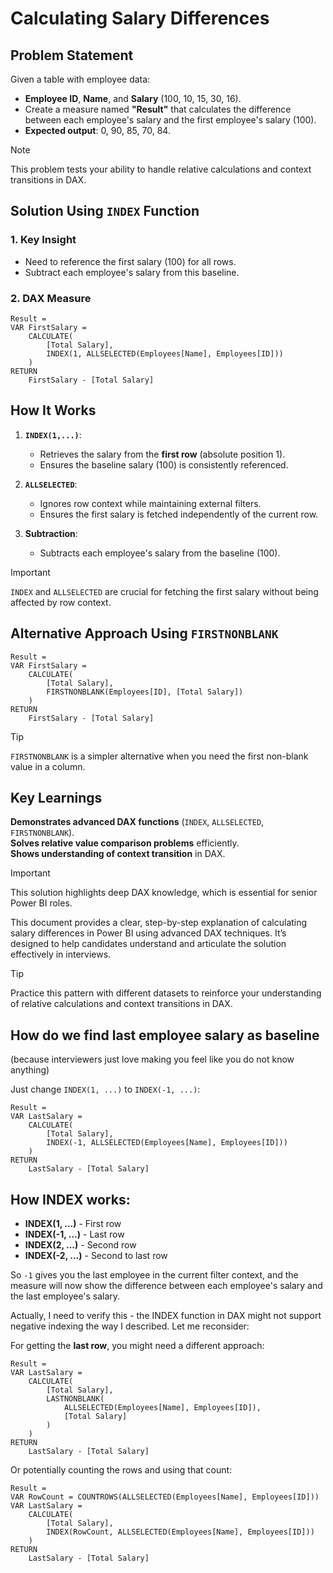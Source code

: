 # Calculating Salary Differences  

## **Problem Statement**  

Given a table with employee data:  
- **Employee ID**, **Name**, and **Salary** (100, 10, 15, 30, 16).  
- Create a measure named **"Result"** that calculates the difference between each employee's salary and the first employee's salary (100).  
- **Expected output**: 0, 90, 85, 70, 84.  

> [!NOTE]  
> This problem tests your ability to handle relative calculations and context transitions in DAX.  

## **Solution Using `INDEX` Function**  

### **1. Key Insight**  
- Need to reference the first salary (100) for all rows.  
- Subtract each employee's salary from this baseline.  

### **2. DAX Measure**  
```dax  
Result =  
VAR FirstSalary =  
    CALCULATE(  
        [Total Salary],  
        INDEX(1, ALLSELECTED(Employees[Name], Employees[ID]))  
    )  
RETURN  
    FirstSalary - [Total Salary]  
```  

## **How It Works**  

1. **`INDEX(1,...)`**:  
   - Retrieves the salary from the **first row** (absolute position 1).  
   - Ensures the baseline salary (100) is consistently referenced.  

2. **`ALLSELECTED`**:  
   - Ignores row context while maintaining external filters.  
   - Ensures the first salary is fetched independently of the current row.  

3. **Subtraction**:  
   - Subtracts each employee's salary from the baseline (100).  

> [!IMPORTANT]  
> `INDEX` and `ALLSELECTED` are crucial for fetching the first salary without being affected by row context.  

## **Alternative Approach Using `FIRSTNONBLANK`**  

```dax  
Result =  
VAR FirstSalary =  
    CALCULATE(  
        [Total Salary],  
        FIRSTNONBLANK(Employees[ID], [Total Salary])  
    )  
RETURN  
    FirstSalary - [Total Salary]  
```  

> [!TIP]  
> `FIRSTNONBLANK` is a simpler alternative when you need the first non-blank value in a column.  

## **Key Learnings**  

**Demonstrates advanced DAX functions** (`INDEX`, `ALLSELECTED`, `FIRSTNONBLANK`).  
**Solves relative value comparison problems** efficiently.  
**Shows understanding of context transition** in DAX.  

> [!IMPORTANT]  
> This solution highlights deep DAX knowledge, which is essential for senior Power BI roles.  

This document provides a clear, step-by-step explanation of calculating salary differences in Power BI using advanced DAX techniques. It’s designed to help candidates understand and articulate the solution effectively in interviews.  

> [!TIP]  
> Practice this pattern with different datasets to reinforce your understanding of relative calculations and context transitions in DAX.

## How do we find last employee salary as baseline 
(because interviewers just love making you feel like you do not know anything)

Just change `INDEX(1, ...)` to `INDEX(-1, ...)`:

```dax
Result =  
VAR LastSalary =  
    CALCULATE(  
        [Total Salary],  
        INDEX(-1, ALLSELECTED(Employees[Name], Employees[ID]))  
    )  
RETURN  
    LastSalary - [Total Salary]
```

## How INDEX works:
- **INDEX(1, ...)** - First row
- **INDEX(-1, ...)** - Last row
- **INDEX(2, ...)** - Second row
- **INDEX(-2, ...)** - Second to last row

So `-1` gives you the last employee in the current filter context, and the measure will now show the difference between each employee's salary and the last employee's salary.

Actually, I need to verify this - the INDEX function in DAX might not support negative indexing the way I described. Let me reconsider:

For getting the **last row**, you might need a different approach:

```dax
Result =  
VAR LastSalary =  
    CALCULATE(  
        [Total Salary],  
        LASTNONBLANK(
            ALLSELECTED(Employees[Name], Employees[ID]),
            [Total Salary]
        )
    )  
RETURN  
    LastSalary - [Total Salary]
```

Or potentially counting the rows and using that count:

```dax
Result =  
VAR RowCount = COUNTROWS(ALLSELECTED(Employees[Name], Employees[ID]))
VAR LastSalary =  
    CALCULATE(  
        [Total Salary],  
        INDEX(RowCount, ALLSELECTED(Employees[Name], Employees[ID]))  
    )  
RETURN  
    LastSalary - [Total Salary]
```
